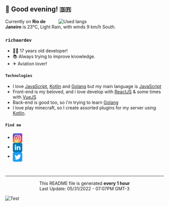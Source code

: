 <h2>🌃 Good evening! 🇧🇷</h2>

<img align="right" alt="Used langs" width="335" 
     src="https://github-readme-stats.vercel.app/api/top-langs/?username=richaardev&layout=compact&show_icons=true&theme=tokyonight&hide_border=true">

Currently on <strong>Rio de Janeiro</strong> is 23°C, Light Rain, with winds 9 km/h South.

<h3><code>richaardev</code></h3>

-   👨‍💻 17 years old developer!
-   📚 Always trying to improve knowledge.
-   ✈ Aviation lover!

<div>
    <h4><code>Technologies</code></h4>
    <ul>
        <li>
            I love <a href="javascript.com">JavaScript</a>, <a href="kotlinlang.org">Kotlin</a> and <a href="go.dev">Golang</a>
            but my main language is <a href="javascript.com">JavaScript</a>
        </li>
        <li>
            Front-end is my beloved, and i love develop with <a href="https://reactjs.org/">ReactJS</a> & some times with <a href="https://vuejs.org">VueJS</a>
        </li>
        <li>
            Back-end is good too, so i'm trying to learn <a href="go.dev">Golang</a>
        </li>
        <li>
            I love play minecraft, so I create assorted plugins for my server using <a href="kotlinlang.org">Kotlin</a>.
        </li>
    </ul>
</div>
<div>
    <h4><code>Find me</code></h4>
    <ul>
        <li>
            <a href="https://instagram.com/richaardev">
                <img alt="Instagram" align="center" width="30"
                    src="https://raw.githubusercontent.com/edent/SuperTinyIcons/master/images/svg/instagram.svg">
            </a>
        </li>
        <li>
            <a href="https://instagram.com/richaardev">
                <img alt="Linkedin" align="center" width="30"
                    src="https://github.com/edent/SuperTinyIcons/raw/master/images/svg/linkedin.svg">
            </a>
        </li>
        <li>
            <a href="https://twitter.com/richaardev">
                <img alt="Twitter" align="center" width="30"
                    src="https://raw.githubusercontent.com/edent/SuperTinyIcons/master/images/svg/twitter.svg">
            </a>
        </li>
    </ul>
</div>
<br>
<hr>
<div align="center">
    This README file is generated <strong>every 1 hour</strong>
    <br>
    Last Update: 05/31/2022 - 07:07PM GMT-3
</div>

![Test](https://cdn.discordapp.com/attachments/965376991450767400/965418648464408586/layered-waves-haikei_1.svg)

<!-- Organization is important!! -->
